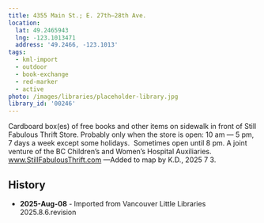 ```yaml
---
title: 4355 Main St.; E. 27th—28th Ave.
location:
  lat: 49.2465943
  lng: -123.1013471
  address: '49.2466, -123.1013'
tags:
  - kml-import
  - outdoor
  - book-exchange
  - red-marker
  - active
photo: /images/libraries/placeholder-library.jpg
library_id: '00246'
---
```

Cardboard box(es) of free books and other items on sidewalk in front of Still Fabulous Thrift Store. 
Probably only when the store is open:
10 am — 5 pm, 7 days a week except some holidays.  Sometimes open until 8 pm.
A joint venture of the BC Children’s and 
Women’s Hospital Auxiliaries.
www.StillFabulousThrift.com 
—Added to map by K.D., 2025 7 3.

## History
- **2025-Aug-08** - Imported from Vancouver Little Libraries 2025.8.6.revision
